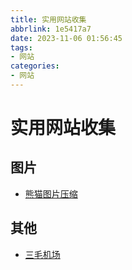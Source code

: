 ```yaml
---
title: 实用网站收集
abbrlink: 1e5417a7
date: 2023-11-06 01:56:45
tags:
- 网站
categories:
- 网站
---
```


# 实用网站收集

## 图片

- [熊猫图片压缩](https://tinypng.com/)

## 其他

- [三毛机场](http://xn--ehqx7tcnnope.live)

